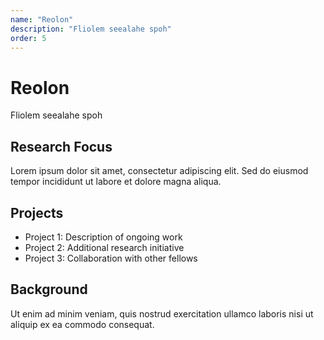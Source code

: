 ```yaml
---
name: "Reolon"
description: "Fliolem seealahe spoh"
order: 5
---
```


# Reolon

Fliolem seealahe spoh

## Research Focus

Lorem ipsum dolor sit amet, consectetur adipiscing elit. Sed do eiusmod tempor incididunt ut labore et dolore magna aliqua.

## Projects

- Project 1: Description of ongoing work
- Project 2: Additional research initiative
- Project 3: Collaboration with other fellows

## Background

Ut enim ad minim veniam, quis nostrud exercitation ullamco laboris nisi ut aliquip ex ea commodo consequat.
